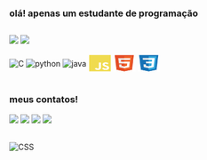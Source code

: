 ### olá! apenas um estudante de programação
##
 <div>
   <img  height="180em" src="https://github-readme-stats.vercel.app/api?username=RuanSathler&show_icons=true&theme=tokyonight&include_all_commits=true&count_private=true&token=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" />
   <img height="180em" src="https://github-readme-stats.vercel.app/api/top-langs/?username=RuanSathler&layout=compact&langs_count=6&theme=tokyonight"/>

</div>
<div style="display: inline_block"><br>
  <img align="center" alt="C" height="55" width="40" src="https://cdn.jsdelivr.net/gh/devicons/devicon@latest/icons/c/c-original.svg">
  <img align="center" alt="python" height="55" width="40" src="https://cdn.jsdelivr.net/gh/devicons/devicon@latest/icons/python/python-original.svg">
  <img align="center" alt="java" height="55" width="40" src="https://cdn.jsdelivr.net/gh/devicons/devicon@latest/icons/java/java-original-wordmark.svg">             
  <img align="center" alt="Js" height="30" width="40" src="https://raw.githubusercontent.com/devicons/devicon/master/icons/javascript/javascript-plain.svg">
  <img align="center" alt="HTML" height="30" width="40" src="https://raw.githubusercontent.com/devicons/devicon/master/icons/html5/html5-original.svg">
  <img align="center" alt="CSS" height="30" width="40" src="https://raw.githubusercontent.com/devicons/devicon/master/icons/css3/css3-original.svg">
</div>
 
 
 
 
 <br>
 
  ### meus contatos!
 
<div>   
  <a href="https://www.instagram.com/ruandasilvasathler" target="_blank"><img src="https://img.shields.io/badge/-Instagram-%23E4405F?style=for-the-badge&logo=instagram&logoColor=white" target="_blank"></a>
  <a href = "mailto:ruansathler021@gmailcom"><img src="https://img.shields.io/badge/-Gmail-%23333?style=for-the-badge&logo=gmail&logoColor=white" target="_blank"></a>
  <a href = "https://github.com/RuanSathler"><img src="https://img.shields.io/badge/GitHub-100000?style=for-the-badge&logo=github&logoColor=white" target="_blank"></a>
  <a href = "https://wa.me/5592985247847?text=%C3%B3la%21+%F0%9F%99%8C"><img src="https://img.shields.io/badge/WhatsApp-25D366?style=for-the-badge&logo=whatsapp&logoColor=white" target="_blank"></a>
  
</div>
 
##
 <img align="center" alt="CSS" height="600" width="100%" src="https://i.pinimg.com/originals/b9/7d/c2/b97dc288d71e7938c1ce8b7faacdc9ac.gif">
